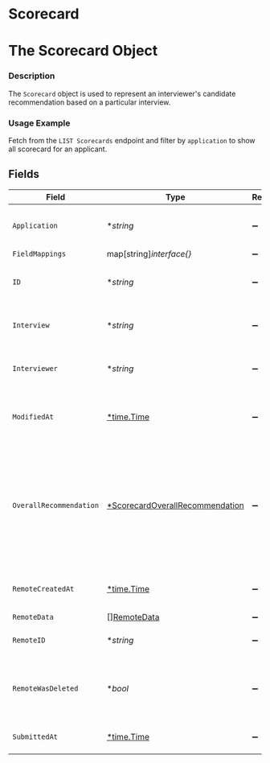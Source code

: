 # Scorecard

# The Scorecard Object
### Description
The `Scorecard` object is used to represent an interviewer's candidate recommendation based on a particular interview.
### Usage Example
Fetch from the `LIST Scorecards` endpoint and filter by `application` to show all scorecard for an applicant.


## Fields

| Field                                                                                                                                                   | Type                                                                                                                                                    | Required                                                                                                                                                | Description                                                                                                                                             | Example                                                                                                                                                 |
| ------------------------------------------------------------------------------------------------------------------------------------------------------- | ------------------------------------------------------------------------------------------------------------------------------------------------------- | ------------------------------------------------------------------------------------------------------------------------------------------------------- | ------------------------------------------------------------------------------------------------------------------------------------------------------- | ------------------------------------------------------------------------------------------------------------------------------------------------------- |
| `Application`                                                                                                                                           | **string*                                                                                                                                               | :heavy_minus_sign:                                                                                                                                      | The application being scored.                                                                                                                           | 2872ba14-4084-492b-be96-e5eee6fc33ef                                                                                                                    |
| `FieldMappings`                                                                                                                                         | map[string]*interface{}*                                                                                                                                | :heavy_minus_sign:                                                                                                                                      | N/A                                                                                                                                                     | [object Object]                                                                                                                                         |
| `ID`                                                                                                                                                    | **string*                                                                                                                                               | :heavy_minus_sign:                                                                                                                                      | N/A                                                                                                                                                     | 3eab2f17-eeb1-450d-97f0-029d8be1e06f                                                                                                                    |
| `Interview`                                                                                                                                             | **string*                                                                                                                                               | :heavy_minus_sign:                                                                                                                                      | The interview being scored.                                                                                                                             | 52bf9b5e-0beb-4f6f-8a72-cd4dca7ca633                                                                                                                    |
| `Interviewer`                                                                                                                                           | **string*                                                                                                                                               | :heavy_minus_sign:                                                                                                                                      | The interviewer doing the scoring.                                                                                                                      | bbb519a3-246e-4b95-b6b3-dba16107ba6b                                                                                                                    |
| `ModifiedAt`                                                                                                                                            | [*time.Time](https://pkg.go.dev/time#Time)                                                                                                              | :heavy_minus_sign:                                                                                                                                      | This is the datetime that this object was last updated by Merge                                                                                         | 2021-10-16T00:00:00Z                                                                                                                                    |
| `OverallRecommendation`                                                                                                                                 | [*ScorecardOverallRecommendation](../../models/shared/scorecardoverallrecommendation.md)                                                                | :heavy_minus_sign:                                                                                                                                      | The inteviewer's recommendation.<br/><br/>* `DEFINITELY_NO` - DEFINITELY_NO<br/>* `NO` - NO<br/>* `YES` - YES<br/>* `STRONG_YES` - STRONG_YES<br/>* `NO_DECISION` - NO_DECISION | STRONG_YES                                                                                                                                              |
| `RemoteCreatedAt`                                                                                                                                       | [*time.Time](https://pkg.go.dev/time#Time)                                                                                                              | :heavy_minus_sign:                                                                                                                                      | When the third party's scorecard was created.                                                                                                           | 2021-10-15T00:00:00Z                                                                                                                                    |
| `RemoteData`                                                                                                                                            | [][RemoteData](../../models/shared/remotedata.md)                                                                                                       | :heavy_minus_sign:                                                                                                                                      | N/A                                                                                                                                                     | [object Object]                                                                                                                                         |
| `RemoteID`                                                                                                                                              | **string*                                                                                                                                               | :heavy_minus_sign:                                                                                                                                      | The third-party API ID of the matching object.                                                                                                          | 22234                                                                                                                                                   |
| `RemoteWasDeleted`                                                                                                                                      | **bool*                                                                                                                                                 | :heavy_minus_sign:                                                                                                                                      | Indicates whether or not this object has been deleted by third party webhooks.                                                                          |                                                                                                                                                         |
| `SubmittedAt`                                                                                                                                           | [*time.Time](https://pkg.go.dev/time#Time)                                                                                                              | :heavy_minus_sign:                                                                                                                                      | When the scorecard was submitted.                                                                                                                       | 2021-10-15T00:00:00Z                                                                                                                                    |